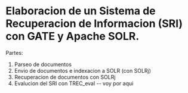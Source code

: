 # Elaboracion de un Sistema de Recuperacion de Informacion (SRI) con GATE y Apache SOLR.


Partes:
1. Parseo de documentos
2. Envio de documentos e indexacion a SOLR (con SOLRj)
3. Recuperacion de documentos con SOLRj
4. Evalucion del SRI con TREC_eval -- voy por aqui